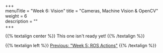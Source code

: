 +++  
menuTitle = "Week 6: Vision"
title = "Cameras, Machine Vision & OpenCV"  
weight = 6  
description = ""  
+++

{{% textalign center %}}
This one isn't ready yet!
{{% /textalign %}}

{{% textalign left %}}
[<i class="fas fa-solid fa-arrow-left"></i> Previous: "Week 5: ROS Actions"](../week5)
{{% /textalign %}}